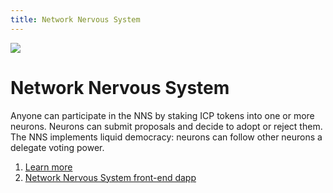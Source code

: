 ```yaml
---
title: Network Nervous System
---
```


![](/img/how-it-works/network-nervous-system-nns.600x300.jpg)

# Network Nervous System
Anyone can participate in the NNS by staking ICP tokens into one or more neurons. Neurons can submit proposals and decide to adopt or reject them. The NNS implements liquid democracy: neurons can follow other neurons a delegate voting power.

1. [Learn more](/how-it-works/nns-governance/)
2. [Network Nervous System front-end dapp](https://nns.ic0.app/)
